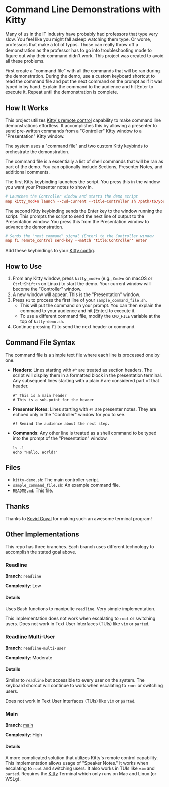 # Command Line Demonstrations with Kitty

Many of us in the IT industry have probably had professors that type very slow. You feel like you might fall asleep watching them type. Or worse, professors that make a lot of typos. Those can really throw off a demonstration as the professor has to go into troubleshooting mode to figure out why their command didn't work. This project was created to avoid all these problems.

First create a "command file" with all the commands that will be ran during the demonstration. During the demo, use a custom keyboard shortcut to read the command file and put the next command on the prompt as if it was typed in by hand. Explain the command to the audience and hit Enter to execute it. Repeat until the demonstration is complete.

## How It Works

This project utilizes [Kitty's remote control](https://sw.kovidgoyal.net/kitty/overview/#remote-control) capability to make command line demonstrations effortless. It accomplishes this by allowing a presenter to send pre-written commands from a "Controller" Kitty window to a "Presentation" Kitty window.

The system uses a "command file" and two custom Kitty keybinds to orchestrate the demonstration.

The command file is a essentially a list of shell commands that will be ran as part of the demo. You can optionally include Sections, Presenter Notes, and additional comments.

The first Kitty keybinding launches the script. You press this in the window you want your Presenter notes to show in.

```~/.config/kitty/kitty.conf
# Launches the Controller window and starts the demo script
map kitty_mod+n launch --cwd=current --title=Controller sh /path/to/your/kitty-demo/kitty-demo.sh
```

The second Kitty keybinding sends the Enter key to the window running the script. This prompts the script to send the next line of output to the Presentation window. You press this from the Presentation window to advance the demonstration.

```~/.config/kitty/kitty.conf
# Sends the "next command" signal (Enter) to the Controller window
map f1 remote_control send-key --match 'title:Controller' enter
```

Add these keybindings to your [Kitty config](https://sw.kovidgoyal.net/kitty/conf/).

## How to Use

1.  From any Kitty window, press `kitty_mod+n` (e.g., `Cmd+n` on macOS or `Ctrl+Shift+n` on Linux) to start the demo. Your current window will become the "Controller" window.
2.  A new window will appear. This is the "Presentation" window.
3.  Press `F1` to process the first line of your `sample_command_file.sh`.
    - This will put the command on your prompt. You can then explain the command to your audience and hit [Enter] to execute it.
    - To use a different command file, modify the `CMD_FILE` variable at the top of `kitty-demo.sh`.
4.  Continue pressing `F1` to send the next header or command.

## Command File Syntax

The command file is a simple text file where each line is processed one by one.

*   **Headers**: Lines starting with `#^` are treated as section headers. The script will display them in a formatted block in the presentation terminal. Any subsequent lines starting with a plain `#` are considered part of that header.
    ```
    #^ This is a main header
    # This is a sub-point for the header
    ```
*   **Presenter Notes**: Lines starting with `#!` are presenter notes. They are echoed only in the "Controller" window for you to see.
    ```
    #! Remind the audience about the next step.
    ```
*   **Commands**: Any other line is treated as a shell command to be typed into the prompt of the "Presentation" window.
    ```
    ls -l
    echo "Hello, World!"
    ```

## Files

*   `kitty-demo.sh`: The main controller script.
*   `sample_command_file.sh`: An example command file.
*   `README.md`: This file.

## Thanks

Thanks to [Kovid Goyal](https://sw.kovidgoyal.net/kitty/support/) for making such an awesome terminal program!

## Other Implementations

This repo has three branches. Each branch uses different technology to accomplish the stated goal above.

### Readline

**Branch**: `readline`

**Complexity**: Low

#### Details

Uses Bash functions to manipulte `readline`. Very simple implementation.

This implementation does not work when escalating to `root` or switching users. Does not work in Text User Interfaces (TUIs) like `vim` or `parted`.

### Readline Multi-User

**Branch**: `readline-multi-user`

**Complexity**: Moderate

#### Details

Similar to `readline` but accessible to every user on the system. The keyboard shorcut will continue to work when escalating to `root` or switching users.

Does not work in Text User Interfaces (TUIs) like `vim` or `parted`.

### Main

**Branch**: [main](https://github.com/seantwie03/cli_demos)

**Complexity**: High

#### Details

A more complicated solution that utilizes Kitty's remote control capability. This implementation allows usage of "Speaker Notes." It works when escalating to `root` and switching users. It also works in TUIs like `vim` and `parted`. Requires the [Kitty](https://sw.kovidgoyal.net/kitty/) Terminal which only runs on Mac and Linux (or WSLg).

